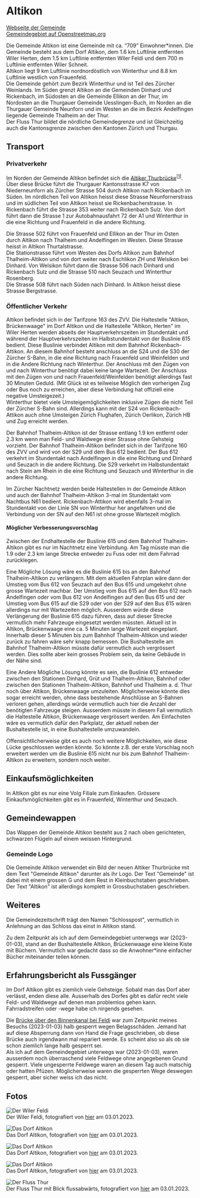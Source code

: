 # Altikon

[Webseite der Gemeinde](https://www.altikon.ch/)  
[Gemeindegebiet auf Openstreetmap.org](https://www.openstreetmap.org/relation/1682082)

Die Gemeinde Altikon ist eine Gemeinde mit ca. <q cite="https://www.altikon.ch/portraet/zahlen.html/132">709</q> Einwohner\*innen. Die Gemeinde besteht aus dem Dorf Altikon, dem 1.6 km Luftlinie entfernten Wiler Herten, dem 1.5 km Luftlinie entfernten Wiler Feldi und dem 700 m Luftlinie entfernten Wiler Schneit.  
Altikon liegt 9 km Luftlinie nordnordöstlich von Winterthur und 8.8 km Luftlinie westlich von Frauenfeld.  
Die Gemeinde gehört zum Bezirk Winterthur und ist Teil des Zürcher Weinlands. Im Süden grenzt Altikon an die Gemeinden Dinhard und Rickenbach, im Südosten an die Gemeinde Ellikon an der Thur, im Nordosten an die Thurgauer Gemeinde Uesslingen-Buch, im Norden an die Thurgauer Gemeinde Neunforn und im Westen an die im Bezirk Andelfingen liegende Gemeinde Thalheim an der Thur.  
Der Fluss Thur bildet die nördliche Gemeindegrenze und ist Gleichzeitig auch die Kantonsgrenze zwischen den Kantonen Zürich und Thurgau.

## Transport

### Privatverkehr

Im Norden der Gemeinde Altikon befindet sich die [Altiker Thurbrücke](https://www.openstreetmap.org/way/43684183)<sup>\[[1](./Altikon_Zusatz.md#Altikerbrücke%20bzw.%20Thurbrücke)\]</sup>. Über diese Brücke führt die Thurgauer Kantonsstrasse K7 von Niederneunforn als Zürcher Strasse 504 durch Altikon nach Rickenbach im Süden. Im nördlichen Teil von Altikon heisst diese Strasse Neunfornerstrass und im südlichen Teil von Altikon heisst sie Rickenbacherstrasse. In Rickenbach führt die Strasse 353 weiter nach Rickenbach Sulz. Von dort führt dann die Strasse 1 zur Autobahnausfahrt 72 der A1 und Winterthur in die eine Richtung und Frauenfeld in die andere Richtung.

Die Strasse 502 führt von Frauenfeld und Ellikon an der Thur im Osten durch Altikon nach Thalheim und Andelfingen im Westen. Diese Strasse heisst in Altikon Thurtalstrasse.  
Die Stationstrasse führt vom Westen des Dorfs Altikon zum Bahnhof Thalheim-Altikon und von dort weiter nach Eschlikon ZH und Welsikon bei Dinhard. Von Welsikon führt dann die Strasse 506 nach Dinhard und Rickenbach Sulz und die Strasse 510 nach Seuzach und Winterthur Rosenberg.  
Die Strasse 508 führt nach Süden nach Dinhard. In Altikon heisst diese Strasse Bergstrasse.

### Öffentlicher Verkehr

Altikon befindet sich in der Tarifzone 163 des ZVV. Die Haltestelle "Altikon, Brückenwaage" im Dorf Altikon und die Haltestelle "Altikon, Herten" im Wiler Herten werden abseits der Hauptverkehrszeiten im Stundentakt und während der Hauptverkehrszeiten im Halbstundentakt von der Buslinie 615 bedient. Diese Buslinie verbindet Altikon mit dem Bahnhof Rickenbach-Attikon. An diesem Bahnhof besteht anschluss an die S24 und die S30 der Zürcher S-Bahn, in die eine Richtung nach Frauenfeld und Weinfelden und in die Andere Richtung nach Winterthur. Der Anschluss mit den Zügen von und nach Winterthur benötigt dabei keine lange Wartezeit. Der Anschluss mit den Zügen von und nach Frauenfeld/Weinfelden benötigt allerdings fast 30 Minuten Geduld. (Mit Glück ist es teilweise Möglich den vorherigen Zug oder Bus noch zu erreichen, aber diese Verbindung hat offiziell eine negative Umsteigezeit.)  
Winterthur bietet viele Umsteigemöglichkeiten inklusive Zügen die nicht Teil der Zürcher S-Bahn sind. Allerdings kann mit der S24 von Rickenbach-Attikon auch ohne Umsteigen Zürich Flughafen, Zürich Oerlikon, Zürich HB und Zug erreicht werden.

Der Bahnhof Thalheim-Altikon ist der Strasse entlang 1.9 km entfernt oder 2.3 km wenn man Feld- und Waldwege einer Strasse ohne Gehsteig vorzieht. Der Bahnhof Thalheim-Altikon befindet sich in der Tarifzone 160 des ZVV und wird von der S29 und dem Bus 612 bedient. Der Bus 612 verkehrt im Stundentakt nach Andelfingen in die eine Richtung und Dinhard und Seuzach in die andere Richtung. Die S29 verkehrt im Halbstundentakt nach Stein am Rhein in die eine Richtung und Seuzach und Winterthur in die andere Richtung.

Im Zürcher Nachtnetz werden beide Haltestellen in der Gemeinde Altikon und auch der Bahnhof Thalheim-Altikon 3-mal im Stundentakt vom Nachtbus N61 bedient. Rickenbach-Attikon wird ebenfalls 3-mal im Stundentakt von der Linie SN von Winterthur her angefahren und die Verbindung von der SN auf den N61 ist ohne grosse Wartezeit möglich.

#### Möglicher Verbesserungsvorschlag

Zwischen der Endhaltestelle der Buslinie 615 und dem Bahnhof Thalheim-Altikon gibt es nur im Nachtnetz eine Verbindung. Am Tag müsste man die 1.9 oder 2.3 km lange Strecke entweder zu Fuss oder mit dem Fahrrad zurücklegen.

Eine Mögliche Lösung wäre es die Buslinie 615 bis an den Bahnhof Thalheim-Altikon zu verlängern. Mit dem aktuellen Fahrplan wäre dann der Umstieg vom Bus 612 von Seuzach auf den Bus 615 und umgekehrt ohne grosse Wartezeit machbar. Der Umstieg vom Bus 615 auf den Bus 612 nach Andelfingen oder vom Bus 612 von Andelfingen auf den Bus 615 und der Umstieg vom Bus 615 auf die S29 oder von der S29 auf den Bus 615 wären allerdings nur mit Wartezeiten möglich. Ausserdem würde diese Verlängerung der Buslinie 615 dazu führen, dass auf dieser Strecke vermutlich mehr Fahrzeuge eingesetzt werden müssten. Aktuell ist in Altikon, Brückenwaage eine ca. 5 Minuten lange Wartezeit eingeplant. Innerhalb dieser 5 Minuten bis zum Bahnhof Thalheim-Altikon und wieder zurück zu fahren wäre sehr knapp bemessen. Die Bushaltestelle am Bahnhof Thalheim-Altikon müsste dafür vermutlich auch vergrössert werden. Dies sollte aber kein grosses Problem sein, da keine Gebäude in der Nähe sind.

Eine Andere Mögliche Lösung könnte es sein, die Buslinie 612 entweder zwischen den Stationen Dinhard, Grüt und Thalheim-Altikon, Bahnhof oder zwischen den Stationen Thalheim-Altikon, Bahnhof und Thalheim a. d. Thur noch über Altikon, Brückenwaage umzuleiten. Möglicherweise könnte dies sogar erreicht werden, ohne dass bestehende Anschlüsse an S-Bahnen verloren gehen, allerdings würde vermutlich auch hier die Anzahl der benötigten Fahrzeuge steigen. Ausserdem müsste in diesem Fall vermutlich die Haltestelle Altikon, Brückenwaage vergrössert werden. Am Einfachsten wäre es vermutlich dafür den Parkplatz, der aktuell neben der Bushaltestelle ist, in eine Bushaltestelle umzuwandeln.

Offensichtlicherweise gibt es auch noch weitere Möglichkeiten, wie diese Lücke geschlossen werden könnte. So könnte z.B. der erste Vorschlag noch erweitert werden um die Buslinie 615 nicht nur bis zum Bahnhof Thalheim-Altikon zu erweitern, sondern noch weiter.

## Einkaufsmöglichkeiten

In Altikon gibt es nur eine Volg Filiale zum Einkaufen. Grössere Einkaufsmöglichkeiten gibt es in Frauenfeld, Winterthur und Seuzach.

## Gemeindewappen

Das Wappen der Gemeinde Altikon besteht aus 2 nach oben gerichteten, schwarzen Flügeln auf einem weissen Hintergrund.

### Gemeinde Logo

Die Gemeinde Altikon verwendet ein Bild der neuen Altiker Thurbrücke mit dem Text "Gemeinde Altikon" darunter als ihr Logo. Der Text "Gemeinde" ist dabei mit einem grossen G und dem Rest in Kleinbuchstaben geschrieben. Der Text "Altikon" ist allerdings komplett in Grossbuchstaben geschrieben.

## Weiteres

Die Gemeindezeitschrift trägt den Namen "Schlosspost", vermutlich in Anlehnung an das Schloss das einst in Altikon stand.

Zu dem Zeitpunkt als ich auf dem Gemeindegebiet unterwegs war (2023-01-03), stand an der Bushaltestelle Altikon, Brückenwaage eine kleine Kiste mit Büchern. Vermutlich war gedacht dass so die Anwohner\*inne einfacher Bücher miteinander teilen können.

## Erfahrungsbericht als Fussgänger

Im Dorf Altikon gibt es ziemlich viele Gehsteige. Sobald man das Dorf aber verlässt, enden diese alle. Ausserhalb des Dorfes gibt es dafür recht viele Feld- und Waldwege auf denen man problemlos gehen kann.  
Fahrradstreifen oder -wege habe ich nirgends gesehen.

Die [Brücke über den Binnenkanal bei Feldi](https://www.openstreetmap.org/way/282752585) war zum Zeitpunkt meines Besuchs (2023-01-03) halb gesperrt wegen Belagsschäden. Jemand hat auf diese Absperrung dann von Hand die Frage geschrieben, ob diese Brücke auch irgendwann mal repariert werde. Es scheint also so als ob sie schon ziemlich lange halb gesperrt sei.  
Als ich auf dem Gemeindegebiet unterwegs war (2023-01-03), waren ausserdem noch überraschend viele Feldwege ohne angegebenen Grund gesperrt. Viele ungesperrte Feldwege waren an diesem Tag auch matschig oder hatten Pfüzen. Möglicherweise waren die gesperrten Wege deswegen gesperrt, aber sicher weiss ich das nicht.

## Fotos

![Der Wiler Feldi](../../images/Altikon/Feldi.jpg)  
Der Wiler Feldi, fotografiert von [hier](https://www.openstreetmap.org/search?whereami=1&amp;query=47.57580%2C8.80119#map=19/47.57580/8.80119) am 03.01.2023.

![Das Dorf Altikon](../../images/Altikon/Altikon_1.jpg)  
Das Dorf Altikon, fotografiert von [hier](https://www.openstreetmap.org/search?whereami=1&amp;query=47.57580%2C8.80119#map=19/47.57580/8.80119) am 03.01.2023.

![Das Dorf Altikon](../../images/Altikon/Altikon_2.jpg)  
Das Dorf Altikon, fotografiert von [hier](https://www.openstreetmap.org/search?whereami=1&amp;query=47.58347%2C8.80117#map=19/47.58347/8.80117) am 03.01.2023.

![Das Dorf Altikon](../../images/Altikon/Altikon_3.jpg)  
Das Dorf Altikon, fotografiert von [hier](https://www.openstreetmap.org/search?whereami=1&amp;query=47.57715%2C8.78472#map=19/47.57715/8.78472) am 03.01.2023.

![Der Fluss Thur](../../images/Altikon/Thur_Ost.jpg)  
Der Fluss Thur mit Blick flussabwärts, fotografiert von [hier](https://www.openstreetmap.org/search?whereami=1&amp;query=47.58392%2C8.80278#map=19/47.58392/8.80278) am 03.01.2023.
